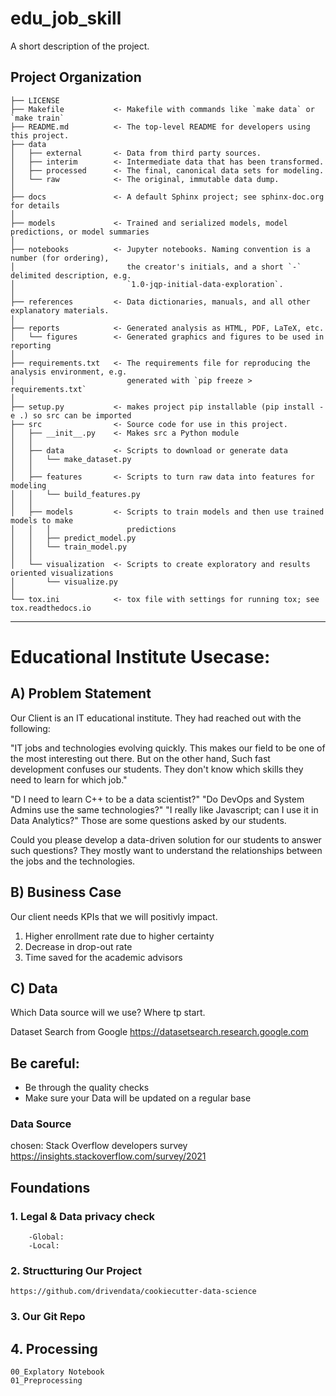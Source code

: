 edu_job_skill
==============================

A short description of the project.

Project Organization
------------

    ├── LICENSE
    ├── Makefile           <- Makefile with commands like `make data` or `make train`
    ├── README.md          <- The top-level README for developers using this project.
    ├── data
    │   ├── external       <- Data from third party sources.
    │   ├── interim        <- Intermediate data that has been transformed.
    │   ├── processed      <- The final, canonical data sets for modeling.
    │   └── raw            <- The original, immutable data dump.
    │
    ├── docs               <- A default Sphinx project; see sphinx-doc.org for details
    │
    ├── models             <- Trained and serialized models, model predictions, or model summaries
    │
    ├── notebooks          <- Jupyter notebooks. Naming convention is a number (for ordering),
    │                         the creator's initials, and a short `-` delimited description, e.g.
    │                         `1.0-jqp-initial-data-exploration`.
    │
    ├── references         <- Data dictionaries, manuals, and all other explanatory materials.
    │
    ├── reports            <- Generated analysis as HTML, PDF, LaTeX, etc.
    │   └── figures        <- Generated graphics and figures to be used in reporting
    │
    ├── requirements.txt   <- The requirements file for reproducing the analysis environment, e.g.
    │                         generated with `pip freeze > requirements.txt`
    │
    ├── setup.py           <- makes project pip installable (pip install -e .) so src can be imported
    ├── src                <- Source code for use in this project.
    │   ├── __init__.py    <- Makes src a Python module
    │   │
    │   ├── data           <- Scripts to download or generate data
    │   │   └── make_dataset.py
    │   │
    │   ├── features       <- Scripts to turn raw data into features for modeling
    │   │   └── build_features.py
    │   │
    │   ├── models         <- Scripts to train models and then use trained models to make
    │   │   │                 predictions
    │   │   ├── predict_model.py
    │   │   └── train_model.py
    │   │
    │   └── visualization  <- Scripts to create exploratory and results oriented visualizations
    │       └── visualize.py
    │
    └── tox.ini            <- tox file with settings for running tox; see tox.readthedocs.io


--------

# Educational Institute Usecase:

## A) Problem Statement

Our Client is an IT educational institute. They had reached out with the following:

"IT jobs and technologies evolving quickly. This makes our field to be one of the most interesting out there.
But on the other hand, Such fast development confuses our students. They don't know which skills they need to learn for which job."

"D I need to learn C++ to be a data scientist?" "Do DevOps and System Admins use the same technologies?"
"I really like Javascript; can I use it in Data Analytics?"
Those are some questions asked by our students.

Could you please develop a data-driven solution for our students to answer such questions? They mostly want to understand the relationships between the jobs and the technologies.


## B) Business Case

Our client needs KPIs that we will positivly impact.

 1. Higher enrollment rate due to higher certainty
 2. Decrease in drop-out rate
 3. Time saved for the academic advisors


## C) Data

Which Data source will we use? Where tp start.

Dataset Search from Google
https://datasetsearch.research.google.com


## Be careful:

- Be through the quality checks
- Make sure your Data will be updated on a regular base


### Data Source 

chosen: Stack Overflow developers survey
https://insights.stackoverflow.com/survey/2021



## Foundations

 ### 1. Legal & Data privacy check
		-Global:
		-Local:


 ### 2. Structturing Our Project
	https://github.com/drivendata/cookiecutter-data-science


 ### 3. Our Git Repo


## 4. Processing

	00_Explatory Notebook
	01_Preprocessing

